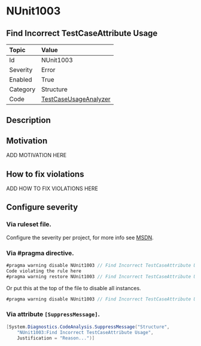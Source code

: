 # NUnit1003
## Find Incorrect TestCaseAttribute Usage

| Topic    | Value
| :--      | :--
| Id       | NUnit1003
| Severity | Error
| Enabled  | True
| Category | Structure
| Code     | [TestCaseUsageAnalyzer](https://github.com/nunit/nunit.analyzers/blob/master/src/nunit.analyzers/TestCaseUsage/TestCaseUsageAnalyzer.cs)


## Description



## Motivation

ADD MOTIVATION HERE

## How to fix violations

ADD HOW TO FIX VIOLATIONS HERE

<!-- start generated config severity -->
## Configure severity

### Via ruleset file.

Configure the severity per project, for more info see [MSDN](https://msdn.microsoft.com/en-us/library/dd264949.aspx).

### Via #pragma directive.
```C#
#pragma warning disable NUnit1003 // Find Incorrect TestCaseAttribute Usage
Code violating the rule here
#pragma warning restore NUnit1003 // Find Incorrect TestCaseAttribute Usage
```

Or put this at the top of the file to disable all instances.
```C#
#pragma warning disable NUnit1003 // Find Incorrect TestCaseAttribute Usage
```

### Via attribute `[SuppressMessage]`.

```C#
[System.Diagnostics.CodeAnalysis.SuppressMessage("Structure", 
    "NUnit1003:Find Incorrect TestCaseAttribute Usage", 
    Justification = "Reason...")]
```
<!-- end generated config severity -->
